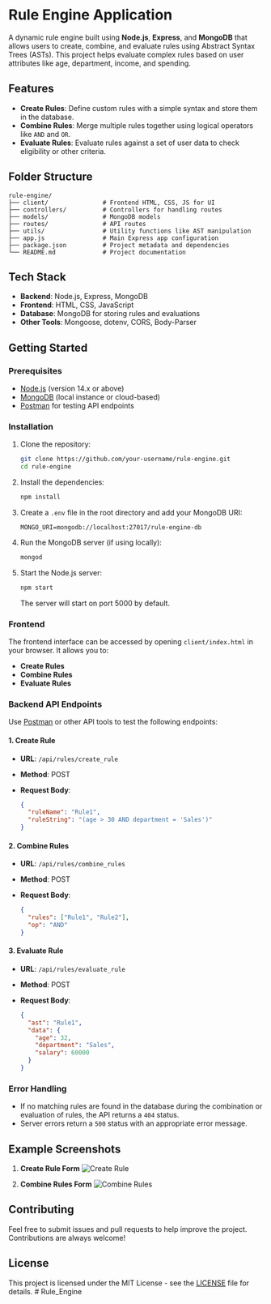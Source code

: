 
# Rule Engine Application

A dynamic rule engine built using **Node.js**, **Express**, and **MongoDB** that allows users to create, combine, and evaluate rules using Abstract Syntax Trees (ASTs). This project helps evaluate complex rules based on user attributes like age, department, income, and spending.

## Features

- **Create Rules**: Define custom rules with a simple syntax and store them in the database.
- **Combine Rules**: Merge multiple rules together using logical operators like `AND` and `OR`.
- **Evaluate Rules**: Evaluate rules against a set of user data to check eligibility or other criteria.

## Folder Structure

```
rule-engine/
├── client/               # Frontend HTML, CSS, JS for UI
├── controllers/          # Controllers for handling routes
├── models/               # MongoDB models
├── routes/               # API routes
├── utils/                # Utility functions like AST manipulation
├── app.js                # Main Express app configuration
├── package.json          # Project metadata and dependencies
└── README.md             # Project documentation
```

## Tech Stack

- **Backend**: Node.js, Express, MongoDB
- **Frontend**: HTML, CSS, JavaScript
- **Database**: MongoDB for storing rules and evaluations
- **Other Tools**: Mongoose, dotenv, CORS, Body-Parser

## Getting Started

### Prerequisites

- [Node.js](https://nodejs.org/) (version 14.x or above)
- [MongoDB](https://www.mongodb.com/) (local instance or cloud-based)
- [Postman](https://www.postman.com/) for testing API endpoints

### Installation

1. Clone the repository:

   ```bash
   git clone https://github.com/your-username/rule-engine.git
   cd rule-engine
   ```

2. Install the dependencies:

   ```bash
   npm install
   ```

3. Create a `.env` file in the root directory and add your MongoDB URI:

   ```
   MONGO_URI=mongodb://localhost:27017/rule-engine-db
   ```

4. Run the MongoDB server (if using locally):

   ```bash
   mongod
   ```

5. Start the Node.js server:

   ```bash
   npm start
   ```

   The server will start on port 5000 by default.

### Frontend

The frontend interface can be accessed by opening `client/index.html` in your browser. It allows you to:

- **Create Rules**
- **Combine Rules**
- **Evaluate Rules**

### Backend API Endpoints

Use [Postman](https://www.postman.com/) or other API tools to test the following endpoints:

#### 1. **Create Rule**
   - **URL**: `/api/rules/create_rule`
   - **Method**: POST
   - **Request Body**:

     ```json
     {
       "ruleName": "Rule1",
       "ruleString": "(age > 30 AND department = 'Sales')"
     }
     ```

#### 2. **Combine Rules**
   - **URL**: `/api/rules/combine_rules`
   - **Method**: POST
   - **Request Body**:

     ```json
     {
       "rules": ["Rule1", "Rule2"],
       "op": "AND"
     }
     ```

#### 3. **Evaluate Rule**
   - **URL**: `/api/rules/evaluate_rule`
   - **Method**: POST
   - **Request Body**:

     ```json
     {
       "ast": "Rule1",
       "data": {
         "age": 32,
         "department": "Sales",
         "salary": 60000
       }
     }
     ```

### Error Handling

- If no matching rules are found in the database during the combination or evaluation of rules, the API returns a `404` status.
- Server errors return a `500` status with an appropriate error message.

## Example Screenshots

1. **Create Rule Form**
   ![Create Rule](https://example.com/create-rule-screenshot)

2. **Combine Rules Form**
   ![Combine Rules](https://example.com/combine-rules-screenshot)

## Contributing

Feel free to submit issues and pull requests to help improve the project. Contributions are always welcome!

## License

This project is licensed under the MIT License - see the [LICENSE](LICENSE) file for details.
#   R u l e _ E n g i n e  
 